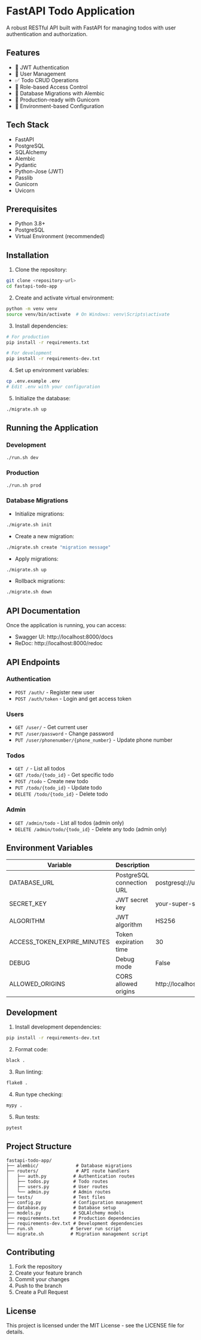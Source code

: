 # FastAPI Todo Application

A robust RESTful API built with FastAPI for managing todos with user authentication and authorization.

## Features

- 🔐 JWT Authentication
- 👥 User Management
- ✅ Todo CRUD Operations
- 🔑 Role-based Access Control
- 📝 Database Migrations with Alembic
- 🐳 Production-ready with Gunicorn
- 🔄 Environment-based Configuration

## Tech Stack

- FastAPI
- PostgreSQL
- SQLAlchemy
- Alembic
- Pydantic
- Python-Jose (JWT)
- Passlib
- Gunicorn
- Uvicorn

## Prerequisites

- Python 3.8+
- PostgreSQL
- Virtual Environment (recommended)

## Installation

1. Clone the repository:

```bash
git clone <repository-url>
cd fastapi-todo-app
```

2. Create and activate virtual environment:

```bash
python -m venv venv
source venv/bin/activate  # On Windows: venv\Scripts\activate
```

3. Install dependencies:

```bash
# For production
pip install -r requirements.txt

# For development
pip install -r requirements-dev.txt
```

4. Set up environment variables:

```bash
cp .env.example .env
# Edit .env with your configuration
```

5. Initialize the database:

```bash
./migrate.sh up
```

## Running the Application

### Development

```bash
./run.sh dev
```

### Production

```bash
./run.sh prod
```

### Database Migrations

- Initialize migrations:

```bash
./migrate.sh init
```

- Create a new migration:

```bash
./migrate.sh create "migration message"
```

- Apply migrations:

```bash
./migrate.sh up
```

- Rollback migrations:

```bash
./migrate.sh down
```

## API Documentation

Once the application is running, you can access:
- Swagger UI: http://localhost:8000/docs
- ReDoc: http://localhost:8000/redoc

## API Endpoints

### Authentication
- `POST /auth/` - Register new user
- `POST /auth/token` - Login and get access token

### Users
- `GET /user/` - Get current user
- `PUT /user/password` - Change password
- `PUT /user/phonenumber/{phone_number}` - Update phone number

### Todos
- `GET /` - List all todos
- `GET /todo/{todo_id}` - Get specific todo
- `POST /todo` - Create new todo
- `PUT /todo/{todo_id}` - Update todo
- `DELETE /todo/{todo_id}` - Delete todo

### Admin
- `GET /admin/todo` - List all todos (admin only)
- `DELETE /admin/todo/{todo_id}` - Delete any todo (admin only)

## Environment Variables

| Variable | Description | Default |
|----------|-------------|---------|
| DATABASE_URL | PostgreSQL connection URL | postgresql://user:password@localhost:5432/fastapi_todo |
| SECRET_KEY | JWT secret key | your-super-secret-key-here |
| ALGORITHM | JWT algorithm | HS256 |
| ACCESS_TOKEN_EXPIRE_MINUTES | Token expiration time | 30 |
| DEBUG | Debug mode | False |
| ALLOWED_ORIGINS | CORS allowed origins | http://localhost:3000,http://localhost:8000 |

## Development

1. Install development dependencies:

```bash
pip install -r requirements-dev.txt
```

2. Format code:

```bash
black .
```

3. Run linting:

```bash
flake8 .
```

4. Run type checking:

```bash
mypy .
```

5. Run tests:

```bash
pytest
```

## Project Structure

```
fastapi-todo-app/
├── alembic/              # Database migrations
├── routers/              # API route handlers
│   ├── auth.py          # Authentication routes
│   ├── todos.py         # Todo routes
│   ├── users.py         # User routes
│   └── admin.py         # Admin routes
├── tests/               # Test files
├── config.py            # Configuration management
├── database.py          # Database setup
├── models.py            # SQLAlchemy models
├── requirements.txt     # Production dependencies
├── requirements-dev.txt # Development dependencies
├── run.sh              # Server run script
└── migrate.sh          # Migration management script
```

## Contributing

1. Fork the repository
2. Create your feature branch
3. Commit your changes
4. Push to the branch
5. Create a Pull Request

## License

This project is licensed under the MIT License - see the LICENSE file for details.